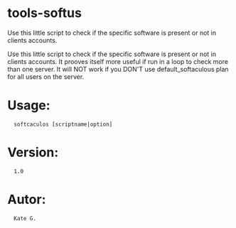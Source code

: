 # tools-softus
Use this little script to check if the specific software is present or not in clients accounts.

Use this little script to check if the specific software is present or not in clients accounts. 
It prooves itself more useful if run in a loop to check more than one server.
It will NOT work if you DON'T use default_softaculous plan for all users on the server.

# Usage:
      softcaculos [scriptname|option]
# Version: 
      1.0
# Autor: 
      Kate G.
